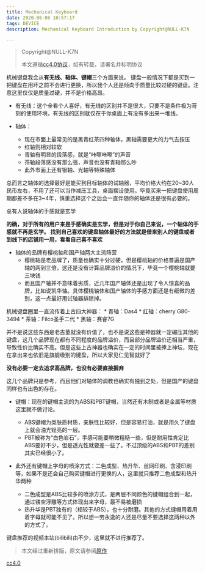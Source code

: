 ```yaml
---
title: Mechanical Keyboard
date: 2020-06-08 10:57:17
tags: DEVICE
description: Mechanical Keyboard Introduction by Copyright@NULL-K7N

---
```


> Copyright@NULL-K7N
>
> 本文遵循[cc4.0协议](https://creativecommons.org/licenses/by/4.0/deed.zh)，如有转载，请署名并标明协议

机械键盘我会从**有无线、轴体、键帽**三个方面来说。
键盘一般情况下都是买到一把键盘在用坏之前不会进行更换，所以我个人还是倾向于质量比较过硬的键盘。注意这里仅仅是质量过硬，并不是价格高昂。

* 有无线：这个全看个人喜好，有无线的区别并不是很大，只要不是条件极为苛刻的使用环境，有无线的区别就仅在于你桌面上有没有多出来一堆线。

* 轴体：
	- 现在市面上最常见的是黑青红茶四种轴体，黑轴需要更大的力气去按压
	- 红轴则相对较软
	- 青轴有明显的段落感，就是“咔嚓咔嚓”的声音
	- 茶轴段落感没有那么强，声音也没有青轴那么吵
	- 此外市面上还有银轴、光轴等特殊轴体

总而言之轴体的选择最好是能买到目标轴体的试轴器，平均价格大约在20~30人民币左右，不用了还可以当作减压工具，桌面摆设使用。毕竟买来一把键盘使用周期都差不多在3~4年，慎重选择这个之后会一直伴随你的轴体还是很有必要的。

总有人说轴体的手感就是玄学

**的确，对于所有的用户来是手感确实是玄学，但是对于你自己来说，一个轴体的手感就不再是玄学。
找到自己喜欢的键盘轴体最好的方法就是借来别人的键盘或者到线下的店铺用一用，看看自己喜不喜欢**

* 轴体的品牌有樱桃轴和国产轴两大主流阵营
	- 樱桃轴是老品牌了，质量也确实十分过硬，但是樱桃轴的价格普遍是国产轴的两到三倍，这还是没有计算品牌溢价的情况下，毕竟一个樱桃轴就要三块钱
	- 而且国产轴并不意味着劣质，近几年国产轴体还是出现了令人惊喜的品牌，比如说凯华轴。具体樱桃轴体和国产轴体的手感方面还是有细微的差别，这一点最好用试轴器排除掉。

机械键盘圈里一直流传着上古四大神器：
	* 青轴：Das4
	* 红轴：cherry G80-3494
	* 茶轴：Filco圣手二代
	* 黑轴：赛睿7G

并不是说这些东西是老古董就没有价值了，也不是说这些是神器就一定碾压其他的键盘，这几个品牌现在都有不同程度的品牌溢价，而且部分品牌溢价还相当严重，导致性价比确实不高。但是这些上古神器也确实在一定的时间里被捧上神坛，现在在拿出来也依旧是旗舰级别的键盘，所以大家见仁见智就好了

**没有必要一定去追求高品牌，也没有必要直接摒弃**

这几个品牌只是参考，而且他们对轴体的调教也确实有独到之处，但是国产的键盘同样也有出色的存在。

* 键帽：现在的键帽主流的为ABS和PBT键帽，当然还有木制或者是金属等材质这里就不做讨论。
	- ABS键帽为类肤质材质，亲肤性比较好，但是容易打油，就是用久了键盘上就会油光锃亮的一层。
	- PBT被称为“白色岩石”，手感可能要稍微粗糙一些，但是耐用性肯定比ABS要好不少，但是透光性就要差一些了。不过顶级的ABS和PBT的差别其实已经很小了。

* 此外还有键帽上字母的喷涂方式：二色成型、热升华、丝网印刷、含浸印刷等，如果不是还会自己购买键帽进行更换的人，这里就只推荐二色成型和热升华两种
	- 二色成型是ABS比较多的喷涂方式，是两层不同颜色的键帽组合到一起，通过镂空浮雕等方式体现出来字母，最不易被磨损
	- 热升华是PBT独有的（相较于ABS），也十分耐磨。其他的方式键帽用着用着字母就可能不见了。所以想一劳永逸的人还是尽量不要选择这两种以外的方式了。

键盘推荐的视频本站(bilibili)由不少，这里就不进行推荐了。

> 本文经过重新排版，原文请参阅[原作](https://www.bilibili.com/read/cv5318352)

[cc4.0](/images/cc4.0.jpg)
